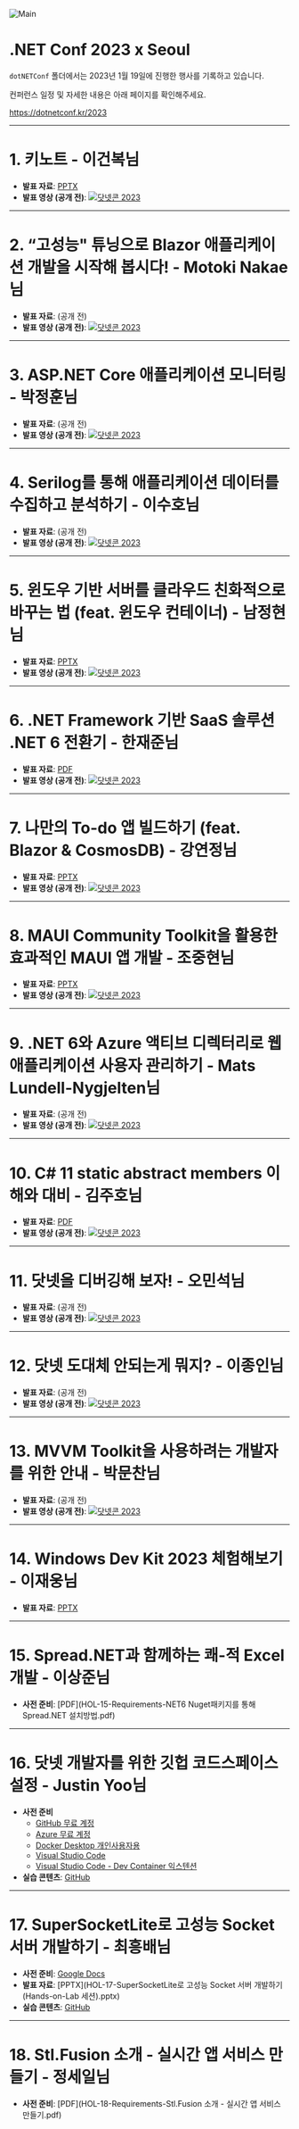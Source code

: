 ![Main](dotNETConf2023.png)

# .NET Conf 2023 x Seoul

`dotNETConf` 폴더에서는 2023년 1월 19일에 진행한 행사를 기록하고 있습니다.

컨퍼런스 일정 및 자세한 내용은 아래 페이지를 확인해주세요.

https://dotnetconf.kr/2023

---

# 1. 키노트 - 이건복님

* **발표 자료**: [PPTX](Breakout-01-dotnet-conf-_Seoul.pptx)
* **발표 영상 (공개 전)**:
[![닷넷콘 2023](../../dotNET_Dev.jpg)](https://www.youtube.com/c/닷넷데브)

---

# 2. “고성능" 튜닝으로 Blazor 애플리케이션 개발을 시작해 봅시다! - Motoki Nakae님

* **발표 자료**: (공개 전)
* **발표 영상 (공개 전)**:
[![닷넷콘 2023](../../dotNET_Dev.jpg)](https://www.youtube.com/c/닷넷데브)

---

# 3. ASP.NET Core 애플리케이션 모니터링 - 박정훈님

* **발표 자료**: (공개 전)
* **발표 영상 (공개 전)**:
[![닷넷콘 2023](../../dotNET_Dev.jpg)](https://www.youtube.com/c/닷넷데브)

---

# 4. Serilog를 통해 애플리케이션 데이터를 수집하고 분석하기 - 이수호님

* **발표 자료**: (공개 전)
* **발표 영상 (공개 전)**:
[![닷넷콘 2023](../../dotNET_Dev.jpg)](https://www.youtube.com/c/닷넷데브)

---

# 5. 윈도우 기반 서버를 클라우드 친화적으로 바꾸는 법 (feat. 윈도우 컨테이너) - 남정현님

* **발표 자료**: [PPTX](Breakout-05-dotnetconf-seoul-2023-rkttu.pptx)
* **발표 영상 (공개 전)**:
[![닷넷콘 2023](../../dotNET_Dev.jpg)](https://www.youtube.com/c/닷넷데브)

---

# 6. .NET Framework 기반 SaaS 솔루션 .NET 6 전환기 - 한재준님

* **발표 자료**: [PDF](Breakout-06-dotnetconf2023_크레비스파트너스_한재준.pdf)
* **발표 영상 (공개 전)**:
[![닷넷콘 2023](../../dotNET_Dev.jpg)](https://www.youtube.com/c/닷넷데브)

---

# 7. 나만의 To-do 앱 빌드하기 (feat. Blazor & CosmosDB) - 강연정님

* **발표 자료**: [PPTX](Breakout-07-dotnetconf2023_YounjungKang.pptx)
* **발표 영상 (공개 전)**:
[![닷넷콘 2023](../../dotNET_Dev.jpg)](https://www.youtube.com/c/닷넷데브)

---

# 8. MAUI Community Toolkit을 활용한 효과적인 MAUI 앱 개발 - 조중현님

* **발표 자료**: [PPTX](Breakout-08-dotnetconf2023-MCT-조중현.pptx)
* **발표 영상 (공개 전)**:
[![닷넷콘 2023](../../dotNET_Dev.jpg)](https://www.youtube.com/c/닷넷데브)

---

# 9. .NET 6와 Azure 액티브 디렉터리로 웹 애플리케이션 사용자 관리하기 - Mats Lundell-Nygjelten님

* **발표 자료**: (공개 전)
* **발표 영상 (공개 전)**:
[![닷넷콘 2023](../../dotNET_Dev.jpg)](https://www.youtube.com/c/닷넷데브)

---

# 10. C# 11 static abstract members 이해와 대비 - 김주호님

* **발표 자료**: [PDF](Breakout-10-slides-export.pdf)
* **발표 영상 (공개 전)**:
[![닷넷콘 2023](../../dotNET_Dev.jpg)](https://www.youtube.com/c/닷넷데브)

---

# 11. 닷넷을 디버깅해 보자! - 오민석님

* **발표 자료**: (공개 전)
* **발표 영상 (공개 전)**:
[![닷넷콘 2023](../../dotNET_Dev.jpg)](https://www.youtube.com/c/닷넷데브)

---

# 12. 닷넷 도대체 안되는게 뭐지? - 이종인님

* **발표 자료**: (공개 전)
* **발표 영상 (공개 전)**:
[![닷넷콘 2023](../../dotNET_Dev.jpg)](https://www.youtube.com/c/닷넷데브)

---

# 13. MVVM Toolkit을 사용하려는 개발자를 위한 안내 - 박문찬님

* **발표 자료**: (공개 전)
* **발표 영상 (공개 전)**:
[![닷넷콘 2023](../../dotNET_Dev.jpg)](https://www.youtube.com/c/닷넷데브)

---

# 14. Windows Dev Kit 2023 체험해보기 - 이재웅님

* **발표 자료**: [PPTX](BirdsOfFeather-14-DevKit2023.pptx)

---

# 15. Spread.NET과 함께하는 쾌-적 Excel 개발 - 이상준님

* **사전 준비**: [PDF](HOL-15-Requirements-NET6 Nuget패키지를 통해 Spread.NET 설치방법.pdf)

---

# 16. 닷넷 개발자를 위한 깃헙 코드스페이스 설정 - Justin Yoo님

* **사전 준비**
  * [GitHub 무료 계정](https://github.com/signup)
  * [Azure 무료 계정](https://azure.microsoft.com/ko-kr/free?WT.mc_id=dotnet-84111-juyoo)
  * [Docker Desktop 개인사용자용](https://www.docker.com/get-started/)
  * [Visual Studio Code](https://code.visualstudio.com/Download?WT.mc_id=dotnet-84111-juyoo)
  * [Visual Studio Code - Dev Container 익스텐션](https://marketplace.visualstudio.com/items?itemName=ms-vscode-remote.remote-containers&WT.mc_id=dotnet-84111-juyoo)
* **실습 콘텐츠**: [GitHub](https://github.com/justinyoo/hol-devcontainers-dotnet-ko)

---

# 17. SuperSocketLite로 고성능 Socket 서버 개발하기 - 최흥배님

* **사전 준비**: [Google Docs](https://docs.google.com/document/d/e/2PACX-1vT2D2jKuw4k5cod6xCyKTV0XhYNdjjVU-8veuN-Z7fb_US75LXz1s5nkvNZ6hS2bimmMgJI5UrEnNku/pub)
* **발표 자료**: [PPTX](HOL-17-SuperSocketLite로 고성능 Socket 서버 개발하기 (Hands-on-Lab 세션).pptx)
* **실습 콘텐츠**: [GitHub](https://github.com/jacking75/dotnetconf_2023_SuperSocketLite_handson)

---

# 18. Stl.Fusion 소개 - 실시간 앱 서비스 만들기 - 정세일님

* **사전 준비**: [PDF](HOL-18-Requirements-Stl.Fusion 소개 - 실시간 앱 서비스 만들기.pdf)
